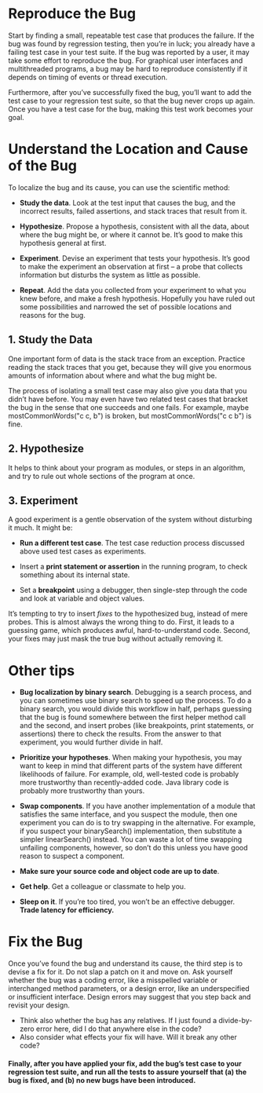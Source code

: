 # Reproduce the Bug

Start by finding a small, repeatable test case that produces the failure. If the bug was found by regression testing, then you’re in luck; you already have a failing test case in your test suite. If the bug was reported by a user, it may take some effort to reproduce the bug. For graphical user interfaces and multithreaded programs, a bug may be hard to reproduce consistently if it depends on timing of events or thread execution.


Furthermore, after you’ve successfully fixed the bug, you’ll want to add the test case to your regression test suite, so that the bug never crops up again. Once you have a test case for the bug, making this test work becomes your goal.

# Understand the Location and Cause of the Bug

To localize the bug and its cause, you can use the scientific method:

- **Study the data**. Look at the test input that causes the bug, and the incorrect results, failed assertions, and stack traces that result from it.

- **Hypothesize**. Propose a hypothesis, consistent with all the data, about where the bug might be, or where it cannot be. It’s good to make this hypothesis general at first.

- **Experiment**. Devise an experiment that tests your hypothesis. It’s good to make the experiment an observation at first – a probe that collects information but disturbs the system as little as possible.

- **Repeat**. Add the data you collected from your experiment to what you knew before, and make a fresh hypothesis. Hopefully you have ruled out some possibilities and narrowed the set of possible locations and reasons for the bug.


## 1. Study the Data

One important form of data is the stack trace from an exception. Practice reading the stack traces that you get, because they will give you enormous amounts of information about where and what the bug might be.

The process of isolating a small test case may also give you data that you didn’t have before. You may even have two related test cases that bracket the bug in the sense that one succeeds and one fails. For example, maybe mostCommonWords("c c, b") is broken, but mostCommonWords("c c b") is fine.

## 2. Hypothesize

It helps to think about your program as modules, or steps in an algorithm, and try to rule out whole sections of the program at once.

## 3. Experiment

A good experiment is a gentle observation of the system without disturbing it much. It might be:

- **Run a different test case**. The test case reduction process discussed above used test cases as experiments.

- Insert a **print statement or assertion** in the running program, to check something about its internal state.

- Set a **breakpoint** using a debugger, then single-step through the code and look at variable and object values.

It’s tempting to try to insert *fixes* to the hypothesized bug, instead of mere probes. This is almost always the wrong thing to do. First, it leads to a guessing game, which produces awful, hard-to-understand code. Second, your fixes may just mask the true bug without actually removing it.


# Other tips

- **Bug localization by binary search**. Debugging is a search process, and you can sometimes use binary search to speed up the process. To do a binary search, you would divide this workflow in half, perhaps guessing that the bug is found somewhere between the first helper method call and the second, and insert probes (like breakpoints, print statements, or assertions) there to check the results. From the answer to that experiment, you would further divide in half.

- **Prioritize your hypotheses**. When making your hypothesis, you may want to keep in mind that different parts of the system have different likelihoods of failure. For example, old, well-tested code is probably more trustworthy than recently-added code. Java library code is probably more trustworthy than yours. 

- **Swap components**. If you have another implementation of a module that satisfies the same interface, and you suspect the module, then one experiment you can do is to try swapping in the alternative. For example, if you suspect your binarySearch() implementation, then substitute a simpler linearSearch() instead. You can waste a lot of time swapping unfailing components, however, so don’t do this unless you have good reason to suspect a component.

- **Make sure your source code and object code are up to date**.

- **Get help**. Get a colleague or classmate to help you. 

- **Sleep on it**. If you’re too tired, you won’t be an effective debugger. **Trade latency for efficiency.**

# Fix the Bug

Once you’ve found the bug and understand its cause, the third step is to devise a fix for it. Do not slap a patch on it and move on. Ask yourself whether the bug was a coding error, like a misspelled variable or interchanged method parameters, or a design error, like an underspecified or insufficient interface. Design errors may suggest that you step back and revisit your design.

- Think also whether the bug has any relatives. If I just found a divide-by-zero error here, did I do that anywhere else in the code? 
- Also consider what effects your fix will have. Will it break any other code?


#### Finally, after you have applied your fix, add the bug’s test case to your regression test suite, and run all the tests to assure yourself that (a) the bug is fixed, and (b) no new bugs have been introduced.
